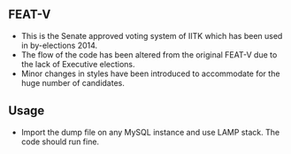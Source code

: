 FEAT-V
------

- This is the Senate approved voting system of IITK which has been used in by-elections 2014.
- The flow of the code has been altered from the original FEAT-V due to the lack of Executive elections.
- Minor changes in styles have been introduced to accommodate for the huge number of candidates.

Usage
-----

- Import the dump file on any MySQL instance and use LAMP stack. The code should run fine.

